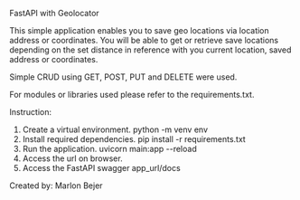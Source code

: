 FastAPI with Geolocator

This simple application enables you to save geo locations via location address or coordinates.
You will be able to get or retrieve save locations depending on the set distance in reference with you current location, saved address or coordinates.

Simple CRUD using GET, POST, PUT and DELETE were used.

For modules or libraries used please refer to the requirements.txt.

Instruction:
1. Create a virtual environment.    python -m venv env
2. Install required dependencies.   pip install -r requirements.txt
3. Run the application.             uvicorn main:app --reload
4. Access the url on browser.
5. Access the FastAPI swagger       app_url/docs


Created by:
Marlon Bejer
